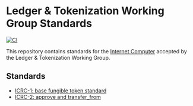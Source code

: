 # Ledger & Tokenization Working Group Standards
[![CI](https://github.com/dfinity/ICRC-1/actions/workflows/ci.yml/badge.svg)](https://github.com/dfinity/ICRC-1/actions/workflows/ci.yml)

This repository contains standards for the [Internet Computer](https://internetcomputer.org) accepted by the Ledger & Tokenization Working Group.

## Standards

* [ICRC-1: base fungible token standard](/standards/ICRC-1/README.md)
* [ICRC-2: approve and transfer_from](/standards/ICRC-2/README.md)
